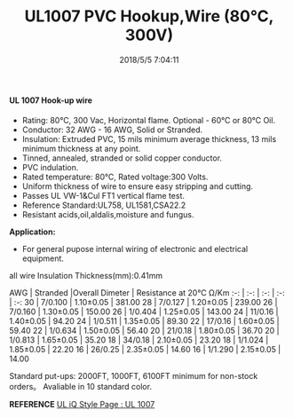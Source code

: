 ﻿---
layout: post 
title: UL1007 PVC Hookup,Wire (80℃, 300V)
tags: FN10
categories: wire-cable
overview: PVC,1C WIRE, 28AWG,16AWG, TIN-PLANT
series: FN10
part_number: 10-1007-0
thumb_img: 
image: 2022/5-20210603.jpg
date: 2018/5/5 7:04:11
permalink: /wire-cable/ul1007-pvc-hookup-wire-80degc-300v.html
---

#### UL 1007 Hook-up wire

* Rating:  80℃, 300 Vac, Horizontal flame. Optional - 60℃ or 80℃ Oil.
* Conductor: 32 AWG - 16 AWG, Solid or Stranded.
* Insulation: Extruded PVC, 15 mils minimum average thickness, 13 mils minimum thickness at any point.
* Tinned, annealed, stranded or solid copper conductor.
* PVC indulation.
* Rated temperature: 80℃, Rated voltage:300 Volts.
* Uniform thickness of wire to ensure easy stripping and cutting.
* Passes UL VW-1&amp;Cul FT1 vertical flame test.
* Reference Standard:UL758, UL1581,CSA22.2 
* Resistant acids,oil,aldalis,moisture and fungus. 

__Application:__

* For general pupose internal wiring of electronic and electrical equipment. 

all wire Insulation Thickness(mm):0.41mm

AWG | Stranded |Overall Dimeter | Resistance at 20℃ Ω/Km
:-: | :-: |  :-: |  :-: |  :-: 
30 | 7/0.100 | 1.10±0.05 | 381.00
28 | 7/0.127 | 1.20±0.05 | 239.00
26 | 7/0.160 | 1.30±0.05 | 150.00
26 | 1/0.404 | 1.25±0.05 | 143.00
24 | 11/0.16 | 1.40±0.05 | 94.20
24 | 1/0.511 | 1.35±0.05 | 89.30
22 | 17/0.16 | 1.60±0.05 | 59.40
22 | 1/0.634 | 1.50±0.05 | 56.40
20 | 21/0.18 | 1.80±0.05 | 36.70
20 | 1/0.813 | 1.65±0.05 | 35.20
18 | 34/0.18 | 2.10±0.05 | 23.20
18 | 1/1.024 | 1.85±0.05 | 22.20
16 | 26/0.25 | 2.35±0.05 | 14.60
16 | 1/1.290 | 2.15±0.05 | 14.00  

Standard put-ups: 2000FT, 1000FT, 6100FT minimum for non-stock orders。
Avaliable in 10 standard color. 

__REFERENCE__
[UL iQ Style Page : UL 1007](http://iq.ul.com/awm/stylepage.aspx?Style=1007)
